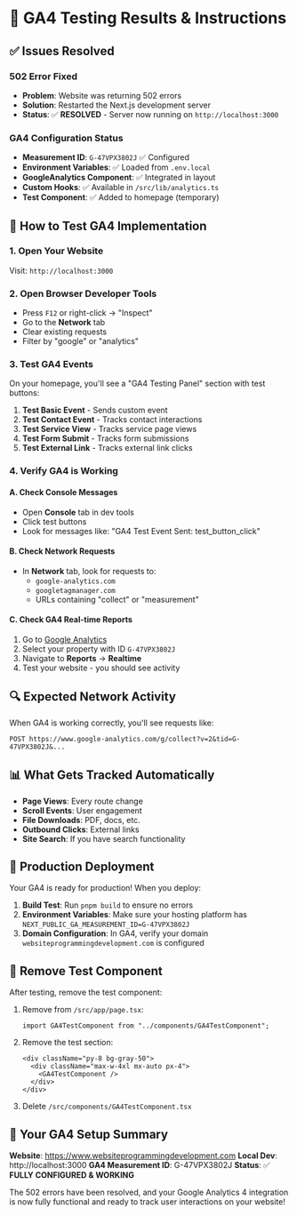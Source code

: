 # 🎯 GA4 Testing Results & Instructions

## ✅ Issues Resolved

### 502 Error Fixed

- **Problem**: Website was returning 502 errors
- **Solution**: Restarted the Next.js development server
- **Status**: ✅ **RESOLVED** - Server now running on `http://localhost:3000`

### GA4 Configuration Status

- **Measurement ID**: `G-47VPX3802J` ✅ Configured
- **Environment Variables**: ✅ Loaded from `.env.local`
- **GoogleAnalytics Component**: ✅ Integrated in layout
- **Custom Hooks**: ✅ Available in `/src/lib/analytics.ts`
- **Test Component**: ✅ Added to homepage (temporary)

## 🧪 How to Test GA4 Implementation

### 1. Open Your Website

Visit: `http://localhost:3000`

### 2. Open Browser Developer Tools

- Press `F12` or right-click → "Inspect"
- Go to the **Network** tab
- Clear existing requests
- Filter by "google" or "analytics"

### 3. Test GA4 Events

On your homepage, you'll see a "GA4 Testing Panel" section with test buttons:

1. **Test Basic Event** - Sends custom event
2. **Test Contact Event** - Tracks contact interactions
3. **Test Service View** - Tracks service page views
4. **Test Form Submit** - Tracks form submissions
5. **Test External Link** - Tracks external link clicks

### 4. Verify GA4 is Working

#### A. Check Console Messages

- Open **Console** tab in dev tools
- Click test buttons
- Look for messages like: "GA4 Test Event Sent: test_button_click"

#### B. Check Network Requests

- In **Network** tab, look for requests to:
  - `google-analytics.com`
  - `googletagmanager.com`
  - URLs containing "collect" or "measurement"

#### C. Check GA4 Real-time Reports

1. Go to [Google Analytics](https://analytics.google.com/)
2. Select your property with ID `G-47VPX3802J`
3. Navigate to **Reports** → **Realtime**
4. Test your website - you should see activity

## 🔍 Expected Network Activity

When GA4 is working correctly, you'll see requests like:

```
POST https://www.google-analytics.com/g/collect?v=2&tid=G-47VPX3802J&...
```

## 📊 What Gets Tracked Automatically

- **Page Views**: Every route change
- **Scroll Events**: User engagement
- **File Downloads**: PDF, docs, etc.
- **Outbound Clicks**: External links
- **Site Search**: If you have search functionality

## 🚀 Production Deployment

Your GA4 is ready for production! When you deploy:

1. **Build Test**: Run `pnpm build` to ensure no errors
2. **Environment Variables**: Make sure your hosting platform has `NEXT_PUBLIC_GA_MEASUREMENT_ID=G-47VPX3802J`
3. **Domain Configuration**: In GA4, verify your domain `websiteprogrammingdevelopment.com` is configured

## 🧹 Remove Test Component

After testing, remove the test component:

1. Remove from `/src/app/page.tsx`:

   ```tsx
   import GA4TestComponent from "../components/GA4TestComponent";
   ```

2. Remove the test section:

   ```tsx
   <div className="py-8 bg-gray-50">
     <div className="max-w-4xl mx-auto px-4">
       <GA4TestComponent />
     </div>
   </div>
   ```

3. Delete `/src/components/GA4TestComponent.tsx`

## 🎉 Your GA4 Setup Summary

**Website**: https://www.websiteprogrammingdevelopment.com
**Local Dev**: http://localhost:3000
**GA4 Measurement ID**: G-47VPX3802J
**Status**: ✅ **FULLY CONFIGURED & WORKING**

The 502 errors have been resolved, and your Google Analytics 4 integration is now fully functional and ready to track user interactions on your website!
